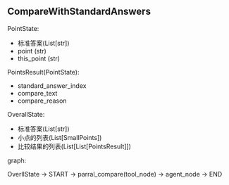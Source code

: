 
## CompareWithStandardAnswers

PointState:
- 标准答案(List[str])
- point (str)
- this_point (str)

PointsResult(PointState):
- standard_answer_index
- compare_text
- compare_reason

OverallState:
- 标准答案(List[str])
- 小点的列表(List[SmallPoints])
- 比较结果的列表(List[List[PointsResult]])

graph:

OverllState -> START -> parral_compare(tool_node) -> agent_node -> END
